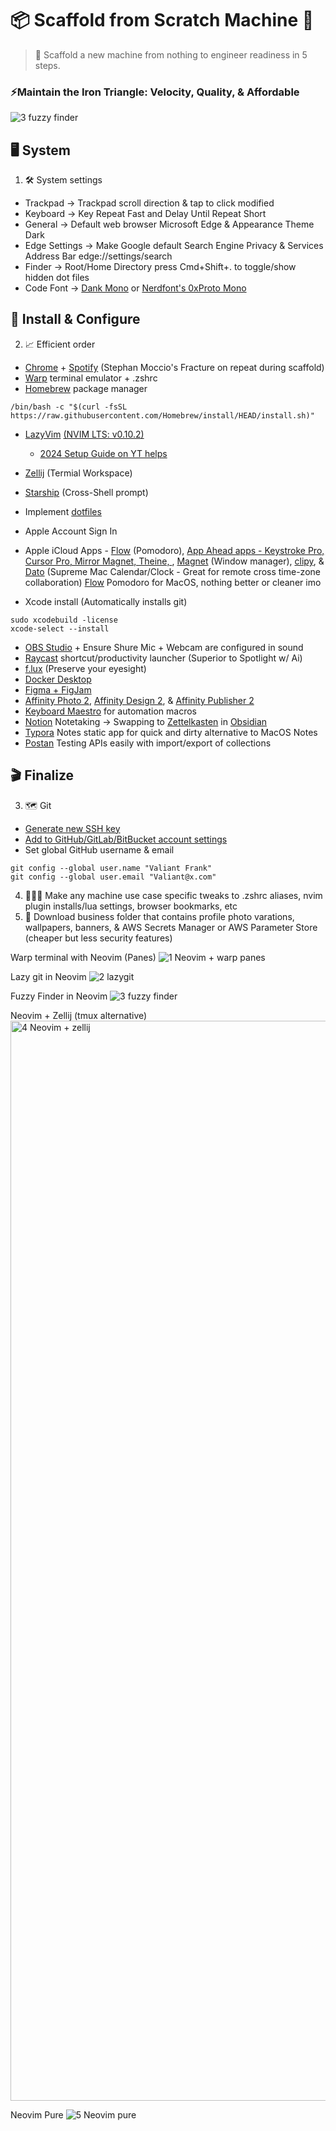 # 📦 Scaffold from Scratch Machine 🚀

 > 🚀 Scaffold a new machine from nothing to engineer readiness in 5 steps.

### ⚡Maintain the Iron Triangle: Velocity, Quality, & Affordable

![3  fuzzy finder](https://github.com/user-attachments/assets/e58855e1-e841-469c-ba6f-a7e6d2bcbf6f)

## 🖥️ System

1. 🛠️ System settings

- Trackpad -> Trackpad scroll direction & tap to click modified
- Keyboard -> Key Repeat Fast and Delay Until Repeat Short
- General -> Default web browser Microsoft Edge & Appearance Theme Dark
- Edge Settings -> Make Google default Search Engine Privacy & Services Address Bar edge://settings/search
- Finder -> Root/Home Directory press Cmd+Shift+. to toggle/show hidden dot files
- Code Font -> [Dank Mono](dank.sh) or [Nerdfont's 0xProto Mono](https://www.nerdfonts.com/font-downloads)

## 💾 Install & Configure

2. 📈 Efficient order

- [Chrome](https://www.google.com/chrome/) + [Spotify](https://www.google.com/chrome/) (Stephan Moccio's Fracture on repeat during scaffold)
- [Warp](https://www.warp.dev/) terminal emulator + .zshrc
- [Homebrew](https://brew.sh/) package manager

```
/bin/bash -c "$(curl -fsSL https://raw.githubusercontent.com/Homebrew/install/HEAD/install.sh)"
```

- [LazyVim](https://www.lazyvim.org/) [(NVIM LTS: v0.10.2)](https://neovim.io/)
  - [2024 Setup Guide on YT helps](https://www.youtube.com/watch?v=6pAG3BHurdM)
- [Zellij](https://zellij.dev/) (Termial Workspace)
- [Starship](https://starship.rs/) (Cross-Shell prompt)
- Implement [dotfiles](https://github.com/frankfulness/dotfiles)
- Apple Account Sign In
- Apple iCloud Apps - [Flow](https://www.flow.app/blog/the-pomodoro-technique) (Pomodoro), [App Ahead apps - Keystroke Pro, Cursor Pro, Mirror Magnet, Theine, ](https://appahead.studio/apps/), [Magnet](https://appahead.studio/apps/cursor-pro/) (Window manager), [clipy](https://github.com/Clipy/Clipy), & [Dato](https://sindresorhus.com/dato) (Supreme Mac Calendar/Clock - Great for remote cross time-zone collaboration) [Flow](https://apps.apple.com/us/app/flow-focus-pomodoro-timer/id1423210932) Pomodoro for MacOS, nothing better or cleaner imo

- Xcode install (Automatically installs git)

```
sudo xcodebuild -license
xcode-select --install
```

- [OBS Studio](https://obsproject.com/download) + Ensure Shure Mic + Webcam are configured in sound
- [Raycast](https://www.raycast.com/) shortcut/productivity launcher (Superior to Spotlight w/ Ai)
- [f.lux](https://justgetflux.com/) (Preserve your eyesight)
- [Docker Desktop](https://docs.docker.com/desktop/setup/install/mac-install/)
- [Figma + FigJam](https://www.figma.com/downloa-ds/)
- [Affinity Photo 2](https://affinity.serif.com/en-us/photo/?srsltid=AfmBOorVeM-YZCqwdVr96g28zwoeVj9EO10ZVqoKRPOYG5pOnH7LhPDQ), [Affinity Design 2](https://affinity.serif.com/en-us/designer/), & [Affinity Publisher 2](https://affinity.serif.com/en-us/publisher/)
- [Keyboard Maestro](https://www.keyboardmaestro.com/main/) for automation macros
- [Notion](https://www.notion.com/desktop) Notetaking -> Swapping to [Zettelkasten](https://obsidian.rocks/getting-started-with-zettelkasten-in-obsidian/) in [Obsidian](https://obsidian.rocks/)
- [Typora](https://typora.io/) Notes static app for quick and dirty alternative to MacOS Notes
- [Postan](https://www.postman.com/downloads/) Testing APIs easily with import/export of collections

## 🎬 Finalize

3. 🗺️ Git

- [Generate new SSH key](https://docs.github.com/en/authentication/connecting-to-github-with-ssh/generating-a-new-ssh-key-and-adding-it-to-the-ssh-agent)
- [Add to GitHub/GitLab/BitBucket account settings](https://docs.github.com/en/authentication/connecting-to-github-with-ssh/adding-a-new-ssh-key-to-your-github-account)
- Set global GitHub username & email

```
git config --global user.name "Valiant Frank"
git config --global user.email "Valiant@x.com"
```

4. 🧑🏻‍🚀 Make any machine use case specific tweaks to .zshrc aliases, nvim plugin installs/lua settings, browser bookmarks, etc
5. 🎩 Download business folder that contains profile photo varations, wallpapers, banners, & AWS Secrets Manager or AWS Parameter Store (cheaper but less security features)

Warp terminal with Neovim (Panes)
![1  Neovim + warp panes](https://github.com/user-attachments/assets/4c16e07b-f2f7-4275-81f8-52fc0f09915c)

Lazy git in Neovim
![2  lazygit](https://github.com/user-attachments/assets/a639f9d6-6caa-48d8-a7cb-d31855eb5415)

Fuzzy Finder in Neovim
![3  fuzzy finder](https://github.com/user-attachments/assets/e58855e1-e841-469c-ba6f-a7e6d2bcbf6f)

Neovim + Zellij (tmux alternative)
<img width="1728" alt="4  Neovim + zellij" src="https://github.com/user-attachments/assets/611ee073-7172-4e7e-8c07-33e12c235e43" />

Neovim Pure
![5  Neovim pure](https://github.com/user-attachments/assets/0ead6282-7794-4339-86c3-4dbcb22c898c)


